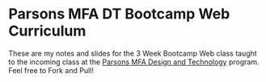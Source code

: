 Parsons MFA DT Bootcamp Web Curriculum
=========
These are my notes and slides for the 3 Week Bootcamp Web class taught to the incoming class at the [Parsons MFA Design and Technology](http://www.newschool.edu/parsons/mfa-design-technology/) program. Feel free to Fork and Pull!